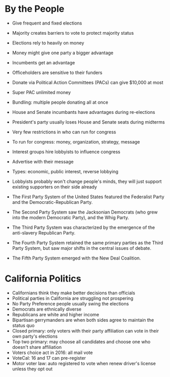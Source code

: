 # By the People
- Give frequent and fixed elections
- Majority creates barriers to vote to protect majority status
- Elections rely to heavily on money
- Money might give one party a bigger advantage
- Incumbents get an advantage
- Officeholders are sensitive to their funders
- Donate via Political Action Committees (PACs) can give $10,000 at most
- Super PAC unlimited money
- Bundling: multiple people donating all at once
- House and Senate incumbants have advantages during re-elections
- President's party usually loses House and Senate seats during midterms
- Very few restrictions in who can run for congress
- To run for congress: money, organization, strategy, message

- Interest groups hire lobbyists to influence congress
- Advertise with their message
- Types: economic, public interest, reverse lobbying
- Lobbyists probably won't change people's minds, they will just support existing supporters on their side already

- The First Party System of the United States featured the Federalist Party and the Democratic-Republican Party.

- The Second Party System saw the Jacksonian Democrats (who grew into the modern Democratic Party), and the Whig Party.

- The Third Party System was characterized by the emergence of the anti-slavery Republican Party.

- The Fourth Party System retained the same primary parties as the Third Party System, but saw major shifts in the central issues of debate.

- The Fifth Party System emerged with the New Deal Coalition.

# California Politics
- Californians think they make better decisions than officials
- Political parties in California are struggling not prospering
- No Party Preference people usually swing the elections
- Democrats are ethnically diverse
- Republicans are white and higher income
- Bipartisan gerrymanders are when both sides agree to maintain the status quo
- Closed primary: only voters with their party affiliation can vote in their own party's elections
- Top two primary: may choose all candidates and choose one who doesn't share affiliation
- Voters choice act in 2016: all mail vote
- VoteCal: 16 and 17 can pre-register
- Motor voter law: auto registered to vote when renew driver's license unless they opt out